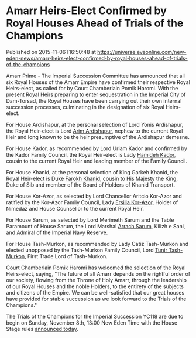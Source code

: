 # Amarr Heirs-Elect Confirmed by Royal Houses Ahead of Trials of the Champions
Published on 2015-11-06T16:50:48 at https://universe.eveonline.com/new-eden-news/amarr-heirs-elect-confirmed-by-royal-houses-ahead-of-trials-of-the-champions

Amarr Prime - The Imperial Succession Committee has announced that all six Royal Houses of the Amarr Empire have confirmed their respective Royal Heirs-elect, as called for by Court Chamberlain Pomik Haromi. With the present Royal Heirs preparing to enter sequestration in the Imperial City of Dam-Torsad, the Royal Houses have been carrying out their own internal succession processes, culminating in the designation of six Royal Heirs-elect.

For House Ardishapur, at the personal selection of Lord Yonis Ardishapur, the Royal Heir-elect is Lord [Arim Ardishapur](https://wiki.eveonline.com/en/wiki/Arim_Ardishapur), nephew to the current Royal Heir and long known to be the heir presumptive of the Ardishapur demesne.

For House Kador, as recommended by Lord Uriam Kador and confirmed by the Kador Family Council, the Royal Heir-elect is Lady [Hamideh Kador](https://wiki.eveonline.com/en/wiki/Hamideh_Kador), cousin to the current Royal Heir and leading member of the Family Council.

For House Khanid, at the personal selection of King Garkeh Khanid, the Royal Heir-elect is Duke [Farokh Khanid](https://wiki.eveonline.com/en/wiki/Farokh_Khanid), cousin to His Majesty the King, Duke of Sib and member of the Board of Holders of Khanid Transport.

For House Kor-Azor, as selected by Lord Chancellor Aritcio Kor-Azor and ratified by the Kor-Azor Family Council, Lady [Ersilia Kor-Azor](https://wiki.eveonline.com/en/wiki/Ersilia_Kor-Azor), Holder of Nimedaz and House Counsellor to the current Royal Heir.

For House Sarum, as selected by Lord Merimeth Sarum and the Table Paramount of House Sarum, the Lord Marshal [Arrach Sarum](https://wiki.eveonline.com/en/wiki/Arrach_Sarum), Kilizh e Sani, and Admiral of the Imperial Navy Reserve.

For House Tash-Murkon, as recommended by Lady Catiz Tash-Murkon and elected unopposed by the Tash-Murkon Family Council, Lord [Tunir Tash-Murkon](https://wiki.eveonline.com/en/wiki/Tunir_Tash-Murkon), First Trade Lord of Tash-Murkon.

Court Chamberlain Pomik Haromi has welcomed the selection of the Royal Heirs-elect, saying, "The future of all Amarr depends on the rightful order of our society, flowing from the Throne of Holy Amarr, through the leadership of our Royal Houses and the noble Holders, to the entirety of the subjects and citizens of the Empire. We can be well-satisfied that our great houses have provided for stable succession as we look forward to the Trials of the Champions."

The Trials of the Champions for the Imperial Succession YC118 are due to begin on Sunday, November 8th, 13:00 New Eden Time with the House Stage rules [announced today](http://community.eveonline.com/news/news-channels/eve-online-news/amarr-championships-day-one-rules/).
